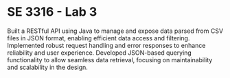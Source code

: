 # SE 3316 - Lab 3
Built a RESTful API using Java to manage and expose data parsed from CSV files in JSON format, enabling efficient data access and filtering. Implemented robust request handling and error responses to enhance reliability and user experience. Developed JSON-based querying functionality to allow seamless data retrieval, focusing on maintainability and scalability in the design.
